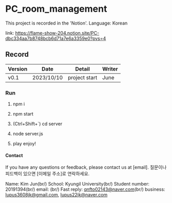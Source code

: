 # PC_room_management

This project is recorded in the 'Notion'.
Language: Korean

link: https://flame-show-204.notion.site/PC-dbc334aa7b8748bcb6d71a7e6a3359e0?pvs=4

## Record

| Version | Date       | Detail           | Writer        |
| ------- | ---------- | ---------------- | ------------- |
| v0.1    | 2023/10/10 | project start    | June          |


### Run

1. npm i

2. npm start

3. (Ctrl+Shift+`) cd server
   
4. node server.js

5. play enjoy!

#### Contact

If you have any questions or feedback, please contact us at [email].
질문이나 피드백이 있으면 [이메일 주소]로 연락하세요.

Name: Kim Jun(br/)
School: Kyungil University(br/)
Student number: 20191394(br/)
email: (br/)
Fast reply: qnfto02143@naver.com(br/)
business: lupus3608jk@gmail.com, lupus22jk@naver.com


